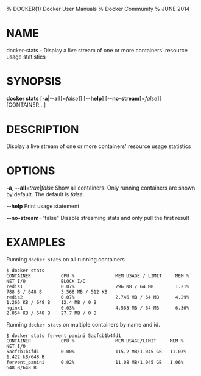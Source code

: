 % DOCKER(1) Docker User Manuals
% Docker Community
% JUNE 2014
# NAME
docker-stats - Display a live stream of one or more containers' resource usage statistics

# SYNOPSIS
**docker stats**
[**-a**|**--all**[=*false*]]
[**--help**]
[**--no-stream**[=*false*]]
[CONTAINER...]

# DESCRIPTION

Display a live stream of one or more containers' resource usage statistics

# OPTIONS
**-a**, **--all**=*true*|*false*
   Show all containers. Only running containers are shown by default. The default is *false*.

**--help**
  Print usage statement

**--no-stream**="false"
  Disable streaming stats and only pull the first result

# EXAMPLES

Running `docker stats` on all running containers

    $ docker stats
    CONTAINER           CPU %               MEM USAGE / LIMIT     MEM %               NET I/O             BLOCK I/O
    redis1              0.07%               796 KB / 64 MB        1.21%               788 B / 648 B       3.568 MB / 512 KB
    redis2              0.07%               2.746 MB / 64 MB      4.29%               1.266 KB / 648 B    12.4 MB / 0 B
    nginx1              0.03%               4.583 MB / 64 MB      6.30%               2.854 KB / 648 B    27.7 MB / 0 B

Running `docker stats` on multiple containers by name and id.

    $ docker stats fervent_panini 5acfcb1b4fd1
    CONTAINER           CPU %               MEM USAGE/LIMIT     MEM %               NET I/O
    5acfcb1b4fd1        0.00%               115.2 MB/1.045 GB   11.03%              1.422 kB/648 B
    fervent_panini      0.02%               11.08 MB/1.045 GB   1.06%               648 B/648 B
